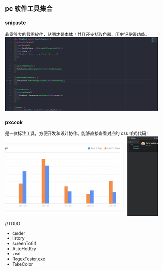 ## pc 软件工具集合

### snipaste
  非常强大的截图软件，贴图才是本体！并且还支持取色器、历史记录等功能。
  ![](./images/pc/snipaste.gif)

### pxcook
  是一款标注工具，方便开发和设计协作。能够直接查看对应的 css 样式代码！
  ![](./images/pc/pxcook.gif)

//TODO
* cmder
* listory
* screenToGif
* AutoHotKey
* zeal 
* RegexTester.exe 
* TakeColor